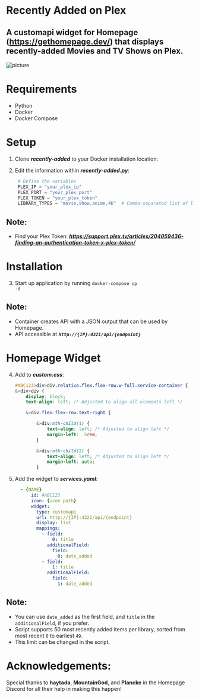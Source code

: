 # Recently Added on Plex

## A customapi widget for Homepage (https://gethomepage.dev/) that displays recently-added Movies and TV Shows on Plex.

![picture](https://i.imgur.com/umopaWL.png)

# Requirements
 - Python
 - Docker
 - Docker Compose

# Setup
1. Clone _**recently-added**_ to your Docker installation location:

2. Edit the information within _**recently-added.py**_:

    ```python
     # Define the variables
     PLEX_IP = "your_plex_ip"
     PLEX_PORT = "your_plex_port"
     PLEX_TOKEN = "your_plex_token"
     LIBRARY_TYPES = "movie,show,anime,4K"  # Comma-separated list of library types to create endpoints for
## Note: 
  - Find your Plex Token: _**https://support.plex.tv/articles/204059436-finding-an-authentication-token-x-plex-token/**_

# Installation

3. Start up application by running <code>docker-compose up -d</code>

## Note:
- Container creates API with a JSON output that can be used by Homepage.
- API accessible at _**<code>http://{IP}:4321/api/{endpoint}</code>**_

# Homepage Widget
4. Add to _**custom.css**_:

    ```css 
    #ABC123>div>div.relative.flex.flex-row.w-full.service-container {
    &>div>div {
        display: block;
        text-align: left; /* Adjusted to align all elements left */

        &>div.flex.flex-row.text-right {

            &>div:nth-child(1) {
                text-align: left; /* Adjusted to align left */
                margin-left: .5rem;
            }

            &>div:nth-child(2) {
                text-align: left; /* Adjusted to align left */
                margin-left: auto;
            }
5. Add the widget to _**services.yaml**_:

    ```yaml
      - {NAME}
          id: #ABC123
          icon: {icon path}
          widget:
            type: customapi
            url: http://{IP}:4321/api/{endpoint}
            display: list
            mappings:
              - field:
                  0: title
                additionalField:
                  field:
                    0: date_added
              - field:
                  1: title
                additionalField:
                  field:
                    1: date_added
## Note:
  - You can use <code>date_added</code> as the first field, and <code>title</code> in the <code>additionalField</code>, if you prefer.
  - Script supports 50 most recently added items per library, sorted from most recent <code>0</code> to earliest <code>49</code>.
  - This limit can be changed in the script.

# Acknowledgements:
Special thanks to **haytada**, **MountainGod**, and **Plancke** in the Homepage Discord for all their help in making this happen! 